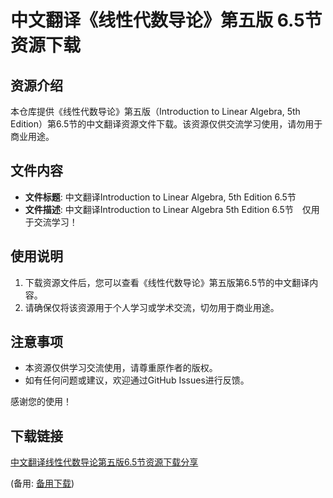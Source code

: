 # 中文翻译《线性代数导论》第五版 6.5节资源下载

## 资源介绍

本仓库提供《线性代数导论》第五版（Introduction to Linear Algebra, 5th Edition）第6.5节的中文翻译资源文件下载。该资源仅供交流学习使用，请勿用于商业用途。

## 文件内容

- **文件标题**: 中文翻译Introduction to Linear Algebra, 5th Edition 6.5节
- **文件描述**: 中文翻译Introduction to Linear Algebra 5th Edition 6.5节　仅用于交流学习！

## 使用说明

1. 下载资源文件后，您可以查看《线性代数导论》第五版第6.5节的中文翻译内容。
2. 请确保仅将该资源用于个人学习或学术交流，切勿用于商业用途。

## 注意事项

- 本资源仅供学习交流使用，请尊重原作者的版权。
- 如有任何问题或建议，欢迎通过GitHub Issues进行反馈。

感谢您的使用！

## 下载链接
[中文翻译线性代数导论第五版6.5节资源下载分享](https://pan.quark.cn/s/bfe8157e67dd) 

(备用: [备用下载](https://pan.baidu.com/s/1dVhNEMG74nEPbXqSgtMkXA?pwd=1234))
